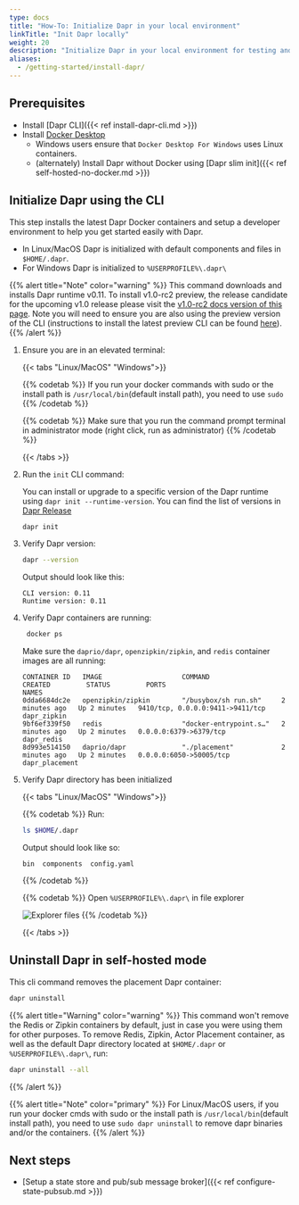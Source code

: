 ```yaml
---
type: docs
title: "How-To: Initialize Dapr in your local environment"
linkTitle: "Init Dapr locally"
weight: 20
description: "Initialize Dapr in your local environment for testing and self-hosting"
aliases:
  - /getting-started/install-dapr/
---
```


## Prerequisites

- Install [Dapr CLI]({{< ref install-dapr-cli.md >}})
- Install [Docker Desktop](https://docs.docker.com/install/)
   - Windows users ensure that `Docker Desktop For Windows` uses Linux containers.
   - (alternately) Install Dapr without Docker using [Dapr slim init]({{< ref self-hosted-no-docker.md >}})

## Initialize Dapr using the CLI

This step installs the latest Dapr Docker containers and setup a developer environment to help you get started easily with Dapr.

- In Linux/MacOS Dapr is initialized with default components and files in `$HOME/.dapr`.
- For Windows Dapr is initialized to `%USERPROFILE%\.dapr\`

{{% alert title="Note" color="warning" %}}
This command downloads and installs Dapr runtime v0.11. To install v1.0-rc2 preview, the release candidate for the upcoming v1.0 release please visit the [v1.0-rc2 docs version of this page](https://v1-rc1.docs.dapr.io/getting-started/install-dapr-selfhost/). Note you will need to ensure you are also using the preview version of the CLI (instructions to install the latest preview CLI can be found [here](https://v1-rc2.docs.dapr.io/getting-started/install-dapr-cli/)).
{{% /alert %}}

1. Ensure you are in an elevated terminal:

   {{< tabs "Linux/MacOS" "Windows">}}

   {{% codetab %}}
   If you run your docker commands with sudo or the install path is `/usr/local/bin`(default install path), you need to use `sudo`
   {{% /codetab %}}
   
   {{% codetab %}}
   Make sure that you run the command prompt terminal in administrator mode (right click, run as administrator)
   {{% /codetab %}}
   
   {{< /tabs >}}

1. Run the `init` CLI command:

   You can install or upgrade to a specific version of the Dapr runtime using `dapr init --runtime-version`. You can find the list of versions in [Dapr Release](https://github.com/dapr/dapr/releases)

    ```bash
    dapr init
   ```

1. Verify Dapr version:

    ```bash
    dapr --version
    ```

    Output should look like this:
    ```
    CLI version: 0.11
    Runtime version: 0.11
    ```

1. Verify Dapr containers are running:

   ```bash
    docker ps
   ```

   Make sure the `daprio/dapr`, `openzipkin/zipkin`, and `redis` container images are all running:

   ```
   CONTAINER ID   IMAGE                    COMMAND                  CREATED         STATUS         PORTS                              NAMES
   0dda6684dc2e   openzipkin/zipkin        "/busybox/sh run.sh"     2 minutes ago   Up 2 minutes   9410/tcp, 0.0.0.0:9411->9411/tcp   dapr_zipkin
   9bf6ef339f50   redis                    "docker-entrypoint.s…"   2 minutes ago   Up 2 minutes   0.0.0.0:6379->6379/tcp             dapr_redis
   8d993e514150   daprio/dapr              "./placement"            2 minutes ago   Up 2 minutes   0.0.0.0:6050->50005/tcp            dapr_placement
   ```

1. Verify Dapr directory has been initialized

   {{< tabs "Linux/MacOS" "Windows">}}

   {{% codetab %}}
   Run:
   ```bash
   ls $HOME/.dapr
   ```
   Output should look like so:

   ```
   bin  components  config.yaml
   ```
   {{% /codetab %}}
   
   {{% codetab %}}
   Open `%USERPROFILE%\.dapr\` in file explorer
      
   ![Explorer files](/images/install-dapr-selfhost-windows.png)
   {{% /codetab %}}
   
   {{< /tabs >}}

## Uninstall Dapr in self-hosted mode

This cli command removes the placement Dapr container:

```bash
dapr uninstall
```

{{% alert title="Warning" color="warning" %}}
This command won't remove the Redis or Zipkin containers by default, just in case you were using them for other purposes. To remove Redis, Zipkin, Actor Placement container, as well as the default Dapr directory located at `$HOME/.dapr` or `%USERPROFILE%\.dapr\`, run:

```bash
dapr uninstall --all
```
{{% /alert %}}

{{% alert title="Note" color="primary" %}}
For Linux/MacOS users, if you run your docker cmds with sudo or the install path is `/usr/local/bin`(default install path), you need to use `sudo dapr uninstall` to remove dapr binaries and/or the containers.
{{% /alert %}}

## Next steps
- [Setup a state store and pub/sub message broker]({{< ref configure-state-pubsub.md >}})

